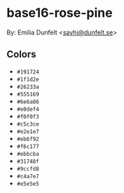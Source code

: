 # base16-rose-pine

By: Emilia Dunfelt &lt;sayhi@dunfelt.se&gt;

## Colors

* `#191724`
* `#1f1d2e`
* `#26233a`
* `#555169`
* `#6e6a86`
* `#e0def4`
* `#f0f0f3`
* `#c5c3ce`
* `#e2e1e7`
* `#eb6f92`
* `#f6c177`
* `#ebbcba`
* `#31748f`
* `#9ccfd8`
* `#c4a7e7`
* `#e5e5e5`
